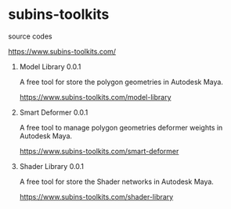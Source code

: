 # subins-toolkits
source codes


https://www.subins-toolkits.com/


1. Model Library 0.0.1 

      A free tool for store the polygon geometries in Autodesk Maya.
      
      https://www.subins-toolkits.com/model-library


2. Smart Deformer 0.0.1

	A free tool to manage polygon geometries deformer weights in Autodesk Maya.

	https://www.subins-toolkits.com/smart-deformer
	
	
3. Shader Library 0.0.1

	A free tool for store the Shader networks in Autodesk Maya.

	https://www.subins-toolkits.com/shader-library
    
